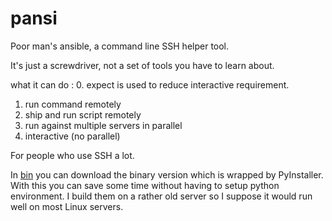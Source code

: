 # pansi
Poor man's ansible, a command line SSH helper tool.

It's just a screwdriver, not a set of tools you have to learn about. 

what it can do :
0. expect is used to reduce interactive requirement.
1. run command remotely
2. ship and run script remotely
3. run against multiple servers in parallel
4. interactive (no parallel)

For people who use SSH a lot. 

In [bin](https://github.com/laowangv5/pansi/tree/master/bin) you can download the binary version which is wrapped by PyInstaller. With this you can save some time without having to setup python environment.  I build them on a rather old server so I suppose it would run well on most Linux servers.

